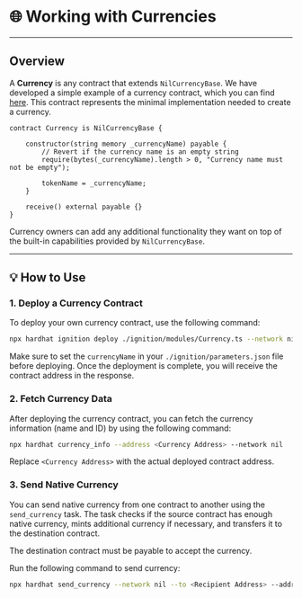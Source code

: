 
# 🌐 Working with Currencies

---

## Overview

A **Currency** is any contract that extends `NilCurrencyBase`. We have developed a simple example of a currency contract, which you can find [here](https://github.com/NilFoundation/uniswap-v2-nil/blob/main/contracts/Currency.sol). This contract represents the minimal implementation needed to create a currency.

```solidity
contract Currency is NilCurrencyBase {

    constructor(string memory _currencyName) payable {
        // Revert if the currency name is an empty string
        require(bytes(_currencyName).length > 0, "Currency name must not be empty");

        tokenName = _currencyName;
    }

    receive() external payable {}
}
```

Currency owners can add any additional functionality they want on top of the built-in capabilities provided by `NilCurrencyBase`.

---

## 💡 How to Use

### 1. Deploy a Currency Contract

To deploy your own currency contract, use the following command:

```bash
npx hardhat ignition deploy ./ignition/modules/Currency.ts --network nil --parameters ./ignition/parameters.json
```

Make sure to set the `currencyName` in your `./ignition/parameters.json` file before deploying. Once the deployment is complete, you will receive the contract address in the response.

### 2. Fetch Currency Data

After deploying the currency contract, you can fetch the currency information (name and ID) by using the following command:

```bash
npx hardhat currency_info --address <Currency Address> --network nil
```

Replace `<Currency Address>` with the actual deployed contract address.

### 3. Send Native Currency

You can send native currency from one contract to another using the `send_currency` task. The task checks if the source contract has enough native currency, mints additional currency if necessary, and transfers it to the destination contract.

The destination contract must be payable to accept the currency.

Run the following command to send currency:

```bash
npx hardhat send_currency --network nil --to <Recipient Address> --address <Sender Contract Address> --amount <Amount>
```
